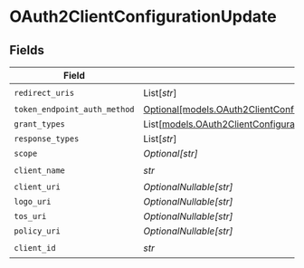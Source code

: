 # OAuth2ClientConfigurationUpdate


## Fields

| Field                                                                                                                                          | Type                                                                                                                                           | Required                                                                                                                                       | Description                                                                                                                                    |
| ---------------------------------------------------------------------------------------------------------------------------------------------- | ---------------------------------------------------------------------------------------------------------------------------------------------- | ---------------------------------------------------------------------------------------------------------------------------------------------- | ---------------------------------------------------------------------------------------------------------------------------------------------- |
| `redirect_uris`                                                                                                                                | List[*str*]                                                                                                                                    | :heavy_check_mark:                                                                                                                             | N/A                                                                                                                                            |
| `token_endpoint_auth_method`                                                                                                                   | [Optional[models.OAuth2ClientConfigurationUpdateTokenEndpointAuthMethod]](../models/oauth2clientconfigurationupdatetokenendpointauthmethod.md) | :heavy_minus_sign:                                                                                                                             | N/A                                                                                                                                            |
| `grant_types`                                                                                                                                  | List[[models.OAuth2ClientConfigurationUpdateGrantTypes](../models/oauth2clientconfigurationupdategranttypes.md)]                               | :heavy_minus_sign:                                                                                                                             | N/A                                                                                                                                            |
| `response_types`                                                                                                                               | List[*str*]                                                                                                                                    | :heavy_minus_sign:                                                                                                                             | N/A                                                                                                                                            |
| `scope`                                                                                                                                        | *Optional[str]*                                                                                                                                | :heavy_minus_sign:                                                                                                                             | N/A                                                                                                                                            |
| `client_name`                                                                                                                                  | *str*                                                                                                                                          | :heavy_check_mark:                                                                                                                             | N/A                                                                                                                                            |
| `client_uri`                                                                                                                                   | *OptionalNullable[str]*                                                                                                                        | :heavy_minus_sign:                                                                                                                             | N/A                                                                                                                                            |
| `logo_uri`                                                                                                                                     | *OptionalNullable[str]*                                                                                                                        | :heavy_minus_sign:                                                                                                                             | N/A                                                                                                                                            |
| `tos_uri`                                                                                                                                      | *OptionalNullable[str]*                                                                                                                        | :heavy_minus_sign:                                                                                                                             | N/A                                                                                                                                            |
| `policy_uri`                                                                                                                                   | *OptionalNullable[str]*                                                                                                                        | :heavy_minus_sign:                                                                                                                             | N/A                                                                                                                                            |
| `client_id`                                                                                                                                    | *str*                                                                                                                                          | :heavy_check_mark:                                                                                                                             | N/A                                                                                                                                            |